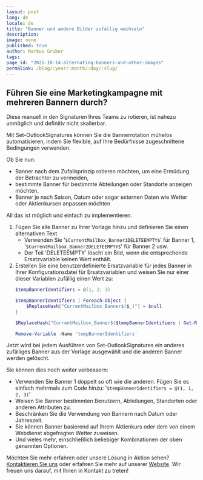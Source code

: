 ```yaml
---
layout: post
lang: de
locale: de
title: "Banner und andere Bilder zufällig wechseln"
description:
image: none
published: true
author: Markus Gruber
tags: 
page_id: "2025-10-14-alternating-banners-and-other-images"
permalink: /blog/:year/:month/:day/:slug/
---
```

## Führen Sie eine Marketingkampagne mit mehreren Bannern durch?

Diese manuell in den Signaturen Ihres Teams zu rotieren, ist nahezu unmöglich und definitiv nicht skalierbar.

Mit Set-OutlookSignatures können Sie die Bannerrotation mühelos automatisieren, indem Sie flexible, auf Ihre Bedürfnisse zugeschnittene Bedingungen verwenden.

Ob Sie nun:
- Banner nach dem Zufallsprinzip rotieren möchten, um eine Ermüdung der Betrachter zu vermeiden,
- bestimmte Banner für bestimmte Abteilungen oder Standorte anzeigen möchten,
- Banner je nach Saison, Datum oder sogar externen Daten wie Wetter oder Aktienkursen anpassen möchten

All das ist möglich und einfach zu implementieren.

1. Fügen Sie alle Banner zu Ihrer Vorlage hinzu und definieren Sie einen alternativen Text  
   - Verwenden Sie '`$CurrentMailbox_Banner1DELETEEMPTY$`' für Banner 1, '`$CurrentMailbox_Banner2DELETEEMPTY$`' für Banner 2 usw.  
   - Der Teil 'DELETEEMPTY' löscht ein Bild, wenn die entsprechende Ersatzvariable keinen Wert enthält.
2. Erstellen Sie eine benutzerdefinierte Ersatzvariable für jedes Banner in Ihrer Konfigurationsdatei für Ersatzvariablen und weisen Sie nur einer dieser Variablen zufällig einen Wert zu:
    ```powershell
    $tempBannerIdentifiers = @(1, 2, 3)

    $tempBannerIdentifiers | Foreach-Object {
        $ReplaceHash["CurrentMailbox_Banner$($_)"] = $null
    }

    $ReplaceHash["CurrentMailbox_Banner$($tempBannerIdentifiers | Get-Random)"] = $true

    Remove-Variable -Name 'tempBannerIdentifiers'
    ```
Jetzt wird bei jedem Ausführen von Set-OutlookSignatures ein anderes zufälliges Banner aus der Vorlage ausgewählt und die anderen Banner werden gelöscht.

Sie können dies noch weiter verbessern:  
- Verwenden Sie Banner 1 doppelt so oft wie die anderen. Fügen Sie es einfach mehrmals zum Code hinzu: '`$tempBannerIdentifiers = @(1, 1, 2, 3)`'  
- Weisen Sie Banner bestimmten Benutzern, Abteilungen, Standorten oder anderen Attributen zu.  
- Beschränken Sie die Verwendung von Bannern nach Datum oder Jahreszeit.  
- Sie können Banner basierend auf Ihrem Aktienkurs oder dem von einem Webdienst abgefragten Wetter zuweisen.  
- Und vieles mehr, einschließlich beliebiger Kombinationen der oben genannten Optionen.

Möchten Sie mehr erfahren oder unsere Lösung in Aktion sehen? [Kontaktieren Sie uns](/contact) oder erfahren Sie mehr auf unserer [Website](/). Wir freuen uns darauf, mit Ihnen in Kontakt zu treten!